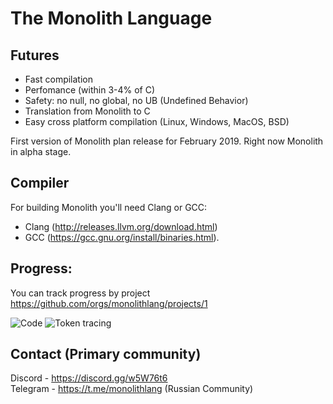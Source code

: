 # The Monolith Language

## Futures
* Fast compilation
* Perfomance (within 3-4% of C)
* Safety: no null, no global, no UB (Undefined Behavior)
* Translation from Monolith to C
* Easy cross platform compilation (Linux, Windows, MacOS, BSD)

First version of Monolith plan release for February 2019. Right now Monolith in alpha stage.

## Compiler
For building Monolith you'll need Clang or GCC:
* Clang (http://releases.llvm.org/download.html) 
* GCC (https://gcc.gnu.org/install/binaries.html).

## Progress:
You can track progress by project https://github.com/orgs/monolithlang/projects/1<br>

![Code](https://cdn.discordapp.com/attachments/615922503595851786/616315550284382209/unknown.png)
![Token tracing](https://cdn.discordapp.com/attachments/615922503595851786/616318089511960582/unknown.png)

## Contact (Primary community)
Discord  - https://discord.gg/w5W76t6<br>
Telegram - https://t.me/monolithlang (Russian Community)
